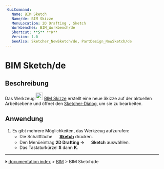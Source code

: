 ```yaml
---
 GuiCommand:
   Name: BIM Sketch
   Name/de: BIM Skizze
   MenuLocation: 2D Drafting , Sketch
   Workbenches: BIM_Workbench/de
   Shortcut: **S** **K**
   Version: 1.0
   SeeAlso: Sketcher_NewSketch/de, PartDesign_NewSketch/de
---
```


# BIM Sketch/de



## Beschreibung

Das Werkzeug <img alt="" src=images/BIM_Sketch.svg  style="width:24px;"> [BIM Skizze](BIM_Sketch/de.md) erstellt eine neue Skizze auf der aktuellen Arbeitsebene und öffnet den [Sketcher-Dialog](Sketcher_Dialog/de.md), um sie zu bearbeiten.



## Anwendung

1.  Es gibt mehrere Möglichkeiten, das Werkzeug aufzurufen:
    -   Die Schaltfläche **<img src="images/BIM_Sketch.svg" width=16px> [Sketch](BIM_Sketch/de.md)** drücken.
    -   Den Menüeintrag **2D Drafting → <img src="images/BIM_Sketch.svg" width=16px> Sketch** auswählen.
    -   Das Tastaturkürzel **S** dann **K**.



---
⏵ [documentation index](../README.md) > [BIM](BIM_Workbench.md) > BIM Sketch/de
